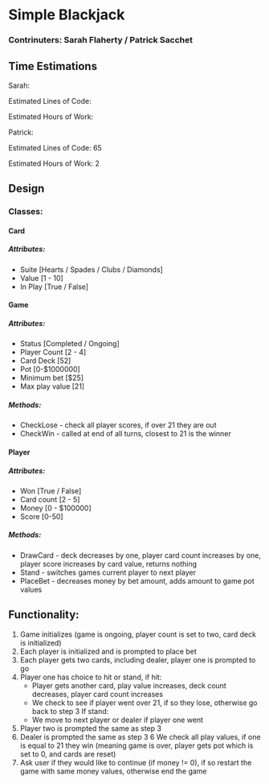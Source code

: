 # Simple Blackjack
### Contrinuters: Sarah Flaherty / Patrick Sacchet

## Time Estimations 
Sarah:

Estimated Lines of Code:

Estimated Hours of Work:

Patrick:

Estimated Lines of Code: 65
 
Estimated Hours of Work: 2
 
## Design 
### Classes:
#### Card 
##### Attributes:
- Suite [Hearts / Spades / Clubs / Diamonds]
- Value [1 - 10]
- In Play [True / False]

#### Game
##### Attributes:
- Status [Completed / Ongoing]
- Player Count [2 - 4]
- Card Deck [52]
- Pot [0-$1000000]
- Minimum bet [$25]
- Max play value [21]
##### Methods:
- CheckLose - check all player scores, if over 21 they are out 
- CheckWin - called at end of all turns, closest to 21 is the winner 

#### Player 
##### Attributes:
- Won [True / False]
- Card count [2 - 5]
- Money [0 - $100000]
- Score [0-50]
##### Methods: 
- DrawCard - deck decreases by one, player card count increases by one, player score increases by card value, returns nothing 
- Stand - switches games current player to next player 
- PlaceBet - decreases money by bet amount, adds amount to game pot values 

## Functionality:
1. Game initializes (game is ongoing, player count is set to two, card deck is initialized)
2. Each player is initialized and is prompted to place bet 
2. Each player gets two cards, including dealer, player one is prompted to go
3. Player one has choice to hit or stand, if hit:
    - Player gets another card, play value increases, deck count decreases, player card count increases 
    - We check to see if player went over 21, if so they lose, otherwise go back to step 3
If stand:
    - We move to next player or dealer if player one went 
4. Player two is prompted the same as step 3
5. Dealer is prompted the same as step 3
6 We check all play values, if one is equal to 21 they win (meaning game is over, player gets pot which is set to 0, and cards are reset)
7. Ask user if they would like to continue (if money != 0), if so restart the game with same money values, otherwise end the game 
